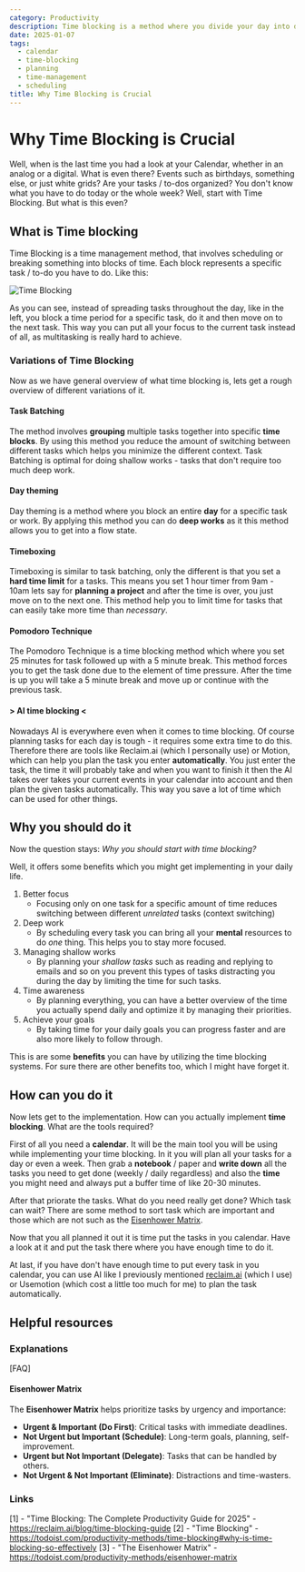 ```yaml
---
category: Productivity
description: Time blocking is a method where you divide your day into dedicated time segments for specific tasks. Instead of working from a to-do list, you assign each task to a particular time slot in your calendar. This approach helps improve focus, productivity, and time awareness.
date: 2025-01-07
tags:
  - calendar
  - time-blocking
  - planning
  - time-management
  - scheduling
title: Why Time Blocking is Crucial
---
```


# Why Time Blocking is Crucial

Well, when is the last time you had a look at your Calendar, whether in an analog or a digital. What is even there? Events such as birthdays, something else, or just white grids? Are your tasks /  to-dos organized? You don't know what you have to do today or the whole week? Well, start with Time Blocking. But what is this even?
## What is Time blocking

Time Blocking is a time management method, that involves scheduling or breaking something into blocks of time. Each block represents a specific task / to-do you have to do.
Like this:

![Time Blocking](assets\images\post\Time-Blocking.png)

As you can see, instead of spreading tasks throughout the day, like in the left, you block a time period for a specific task, do it and then move on to the next task. This way you can put all your focus to the current task instead of all, as multitasking is really hard to achieve.

### Variations of Time Blocking

Now as we have general overview of what time blocking is, lets get a rough overview of different variations of it. 

#### Task Batching

The method involves **grouping** multiple tasks together into specific **time blocks**. By using this method you reduce the amount of switching between different tasks which helps you minimize the different context. Task Batching is optimal for doing shallow works - tasks that don't require too much deep work. 
#### Day theming

Day theming is a method where you block an entire **day** for a specific task or work. By applying this method you can do **deep works** as it this method allows you to get into a flow state.
#### Timeboxing

Timeboxing is similar to task batching, only the different is that you set a **hard time limit** for a tasks. This means you set 1 hour timer from 9am - 10am lets say for **planning a project** and after the time is over, you just move on to the next one. This method help you to limit time for tasks that can easily take more time than *necessary*. 
#### Pomodoro Technique

The Pomodoro Technique is a time blocking method which where you set 25 minutes for task followed up with a 5 minute break. This method forces you to get the task done due to the element of time pressure. After the time is up you will take a 5 minute break and move up or continue with the previous task.

#### >  AI time blocking < 

Nowadays AI is everywhere even when it comes to time blocking. Of course planning tasks for each day is tough - it requires some extra time to do this. Therefore there are tools like Reclaim.ai (which I personally use) or Motion, which can help you plan the task you enter **automatically**. You just enter the task, the time it will probably take and when you want to finish it then the AI takes over takes your current events in your calendar into account and then plan the given tasks automatically. This way you save a lot of time which can be used for other things.

## Why you should do it

Now the question stays: *Why you should start with time blocking?*

Well, it offers some benefits which you might get implementing in your daily life.

1. Better focus
	- Focusing only on one task for a specific amount of time reduces switching between different *unrelated* tasks (context switching)
2. Deep work
	- By scheduling every task you can bring all your **mental** resources to do *one* thing. This helps you to stay more focused.
3. Managing shallow works
	- By planning your *shallow tasks* such as reading and replying to emails and so on you prevent this types of tasks distracting you during the day  by limiting the time for such tasks.
4. Time awareness
	- By planning everything, you can have a better overview of the time you actually spend daily and optimize it by managing their priorities.
5. Achieve your goals
	- By taking time for your daily goals you can progress faster and are also more likely to follow through.

This is are some **benefits** you can have by utilizing the time blocking systems. For sure there are other benefits too, which I might have forget it.
## How can you do it


Now lets get to the implementation. How can you actually implement **time blocking**. What are the tools required?

First of all you need a **calendar**. It will be the main tool you will be using while implementing your time blocking. In it you will plan all your tasks for a day or even a week. Then grab a **notebook**  / paper and **write down** all the tasks you need to get done (weekly / daily regardless) and also the **time** you might need and always put a buffer time of like 20-30 minutes. 

After that priorate the tasks. What do you need really get done? Which task can wait? There are some method to sort task which are important and those which are not such as the [Eisenhower Matrix](#eisenhower-matrix). 

Now that you all planned it out it is time put the tasks in you calendar. Have a look at it and put the task there where you have enough time to do it. 

At last, if you have don't have enough time to put every task in you calendar, you can use AI like I previously mentioned [reclaim.ai](https://reclaim.ai)  (which I use) or Usemotion  (which cost a little too much for me) to plan the task automatically.
## Helpful resources

### Explanations


[FAQ]
#### Eisenhower Matrix

The **Eisenhower Matrix** helps prioritize tasks by urgency and importance:

- **Urgent & Important (Do First)**: Critical tasks with immediate deadlines.
- **Not Urgent but Important (Schedule)**: Long-term goals, planning, self-improvement.
- **Urgent but Not Important (Delegate)**: Tasks that can be handled by others.
- **Not Urgent & Not Important (Eliminate)**: Distractions and time-wasters.
### Links

[1] - "Time Blocking: The Complete Productivity Guide for 2025" - https://reclaim.ai/blog/time-blocking-guide
[2] - "Time Blocking" - https://todoist.com/productivity-methods/time-blocking#why-is-time-blocking-so-effectively
[3] - "The Eisenhower Matrix" - https://todoist.com/productivity-methods/eisenhower-matrix